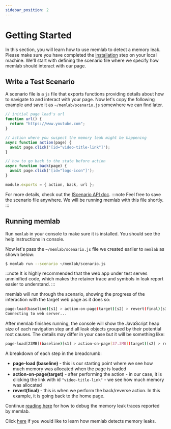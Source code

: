 ```yaml
---
sidebar_position: 2
---
```


# Getting Started
In this section, you will learn how to use memlab to detect a memory leak.
Please make sure you have completed the [installation](./installation.md)
step on your local machine. We'll start with defining the scenario file where we
specify how memlab should interact with our page.


## Write a Test Scenario
A scenario file is a `js` file that exports functions providing details about
how to navigate to and interact with your page. Now let's copy the following
example and save it as `~/memlab/scenario.js` somewhere we can find later.

```javascript
// initial page load's url
function url() {
  return "https://www.youtube.com";
}

// action where you suspect the memory leak might be happening
async function action(page) {
  await page.click('[id="video-title-link"]');
}

// how to go back to the state before action
async function back(page) {
  await page.click('[id="logo-icon"]');
}

module.exports = { action, back, url };
```

For more details, check out the
[IScenario API doc](./api/interfaces/core_src.IScenario.md).
:::note
Feel free to save the scenario file anywhere. We will be running memlab
with this file shortly.
:::

## Running memlab
Run `memlab` in your console to make sure it is installed. You should see
the help instructions in console.

Now let's pass the `~/memlab/scenario.js` file we created earlier to `memlab`
as shown below:

```bash
$ memlab run --scenario ~/memlab/scenario.js
```

:::note
It is highly recommended that the web app under test serves unminified code,
which makes the retainer trace and symbols in leak report easier to understand.
:::

memlab will run through the scenario, showing the progress of the interaction
with the target web page as it does so:

```bash
page-load(baseline)[s1] > action-on-page(target)[s2] > revert(final)[s3]
Connecting to web server...
```

After memlab finishes running, the console will show the JavaScript heap size
of each navigation step and all leak objects grouped by their potential root
causes. The details may differ in your case but it will be something like:

```bash
page-load[23MB](baseline)[s1] > action-on-page[37.3MB](target)[s2] > revert[35.9MB](final)[s3]
```

A breakdown of each step in the breadcrumb:
- **page-load (baseline)** - this is our starting point where we see how much
  memory was allocated when the page is loaded
- **action-on-page(target)** - after performing the action - in our case, it is
  clicking the link with id `"video-title-link"` - we see how much memory
  was allocated
- **revert(final)** - this is when we perform the back/reverse action.
  In this example, it is going back to the home page.

Continue [reading here](./guides/01-detached-dom.mdx) for how to debug the
memory leak traces reported by memlab.

Click [here](./how-memlab-works.md) if you would like to
learn how memlab detects memory leaks.
